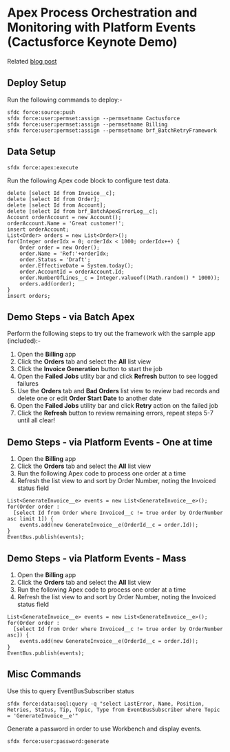 # Apex Process Orchestration and Monitoring with Platform Events (Cactusforce Keynote Demo)

Related [blog post](https://andyinthecloud.com/2020/04/02/apex-process-orchestration-and-monitoring-with-platform-events/)

Deploy Setup
------------
Run the following commands to deploy:-

```
sfdc force:source:push
sfdx force:user:permset:assign --permsetname Cactusforce
sfdx force:user:permset:assign --permsetname Billing
sfdx force:user:permset:assign --permsetname brf_BatchRetryFramework
```

Data Setup
----------

```
sfdx force:apex:execute
```

Run the following Apex code block to configure test data.

```
delete [select Id from Invoice__c];
delete [select Id from Order];
delete [select Id from Account];
delete [select Id from brf_BatchApexErrorLog__c];
Account orderAccount = new Account();
orderAccount.Name = 'Great customer!';
insert orderAccount;
List<Order> orders = new List<Order>();
for(Integer orderIdx = 0; orderIdx < 1000; orderIdx++) {
    Order order = new Order();
    order.Name = 'Ref:'+orderIdx;
    order.Status = 'Draft';
    order.EffectiveDate = System.today();
    order.AccountId = orderAccount.Id;
    order.NumberOfLines__c = Integer.valueof((Math.random() * 1000));
    orders.add(order);
}
insert orders;
```

Demo Steps - via Batch Apex
----------------------------

Perform the following steps to try out the framework with the sample app (included):-

1. Open the **Billing** app
2. Click the **Orders** tab and select the **All** list view
3. Click the **Invoice Generation** button to start the job
4. Open the **Failed Jobs** utlity bar and click **Refresh** button to see logged failures
5. Use the **Orders** tab and **Bad Orders** list view to review bad records and delete one or edit **Order Start Date** to another date
6. Open the **Failed Jobs** utility bar and click **Retry** action on the failed job
7. Click the **Refresh** button to review remaining errors, repeat steps 5-7 until all clear!

Demo Steps - via Platform Events - One at time
----------------------------------------------

1. Open the **Billing** app
2. Click the **Orders** tab and select the **All** list view
3. Run the following Apex code to process one order at a time
4. Refresh the list view to and sort by Order Number, noting the Invoiced status field

```
List<GenerateInvoice__e> events = new List<GenerateInvoice__e>();
for(Order order : 
  [select Id from Order where Invoiced__c != true order by OrderNumber asc limit 1]) {
    events.add(new GenerateInvoice__e(OrderId__c = order.Id));
}
EventBus.publish(events);
```

Demo Steps - via Platform Events - Mass
---------------------------------------

1. Open the **Billing** app
2. Click the **Orders** tab and select the **All** list view
3. Run the following Apex code to process one order at a time
4. Refresh the list view to and sort by Order Number, noting the Invoiced status field

```
List<GenerateInvoice__e> events = new List<GenerateInvoice__e>();
for(Order order : 
  [select Id from Order where Invoiced__c != true order by OrderNumber asc]) {
    events.add(new GenerateInvoice__e(OrderId__c = order.Id));
}
EventBus.publish(events);
```

Misc Commands
-------------

Use this to query EventBusSubscriber status

```
sfdx force:data:soql:query -q "select LastError, Name, Position, Retries, Status, Tip, Topic, Type from EventBusSubscriber where Topic = 'GenerateInvoice__e'"
```

Generate a password in order to use Workbench and display events.

```
sfdx force:user:password:generate
```